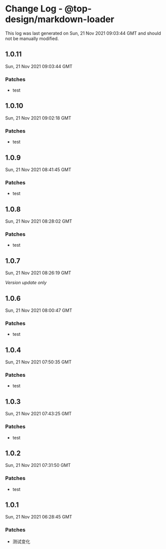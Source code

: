 # Change Log - @top-design/markdown-loader

This log was last generated on Sun, 21 Nov 2021 09:03:44 GMT and should not be manually modified.

## 1.0.11
Sun, 21 Nov 2021 09:03:44 GMT

### Patches

- test

## 1.0.10
Sun, 21 Nov 2021 09:02:18 GMT

### Patches

- test

## 1.0.9
Sun, 21 Nov 2021 08:41:45 GMT

### Patches

- test

## 1.0.8
Sun, 21 Nov 2021 08:28:02 GMT

### Patches

- test

## 1.0.7
Sun, 21 Nov 2021 08:26:19 GMT

_Version update only_

## 1.0.6
Sun, 21 Nov 2021 08:00:47 GMT

### Patches

- test

## 1.0.4
Sun, 21 Nov 2021 07:50:35 GMT

### Patches

- test

## 1.0.3
Sun, 21 Nov 2021 07:43:25 GMT

### Patches

- test

## 1.0.2
Sun, 21 Nov 2021 07:31:50 GMT

### Patches

- test

## 1.0.1
Sun, 21 Nov 2021 06:28:45 GMT

### Patches

- 测试变化

